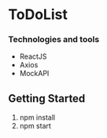 # ToDoList

### Technologies and tools
* ReactJS
* Axios
* MockAPI

## Getting Started
1. npm install
2. npm start
